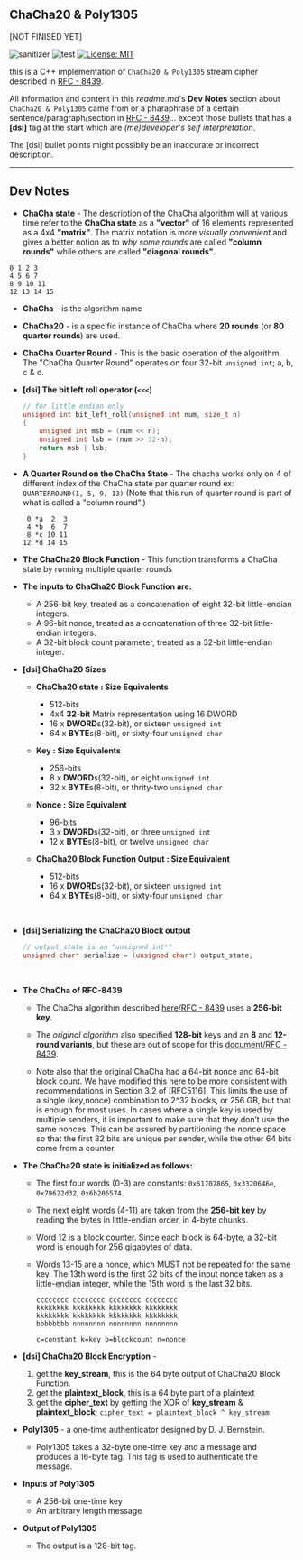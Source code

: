 ## ChaCha20 & Poly1305

[NOT FINISED YET]

![sanitizer](https://github.com/mrdcvlsc/ChaCha20-Poly1305/actions/workflows/sanitizer.yml/badge.svg)
![test](https://github.com/mrdcvlsc/ChaCha20-Poly1305/actions/workflows/test.yml/badge.svg)
[![License: MIT](https://img.shields.io/badge/License-MIT-green.svg)](https://opensource.org/licenses/MIT)

this is a C++ implementation of ```ChaCha20 & Poly1305``` stream cipher described in [RFC - 8439](https://www.rfc-editor.org/info/rfc8439).

All information and content in this _readme.md_'s **Dev Notes** section about ```ChaCha20 & Poly1305``` came from or a pharaphrase of a certain sentence/paragraph/section in [RFC - 8439](https://www.rfc-editor.org/info/rfc8439)... except those bullets that has a **[dsi]** tag at the start which are _(me)developer's self interpretation_.

The [dsi] bullet points might possiblly be an inaccurate or incorrect description.

-----

## Dev Notes
- **ChaCha state** - The description of the ChaCha algorithm will at various time refer to the **ChaCha state** as a **"vector"** of 16 elements represented as a 4x4 **"matrix"**. The matrix notation is more _visually convenient_ and gives a better notion as to _why some rounds_ are called **"column rounds"** while others are called **"diagonal rounds"**.

```
0 1 2 3
4 5 6 7
8 9 10 11
12 13 14 15
```

- **ChaCha** - is the algorithm name

- **ChaCha20** - is a specific instance of ChaCha where **20 rounds** (or **80 quarter rounds**) are used.

- **ChaCha Quarter Round** - This is the basic operation of the algorithm. The "ChaCha Quarter Round" operates on four 32-bit ```unsigned int```; a, b, c & d.

- **[dsi] The bit left  roll operator (```<<<```)**
    ```c++
    // for little endian only
    unsigned int bit_left_roll(unsigned int num, size_t n)
    {
        unsigned int msb = (num << n);
        unsigned int lsb = (num >> 32-n);
        return msb | lsb;
    }
    ```

- **A Quarter Round on the ChaCha State** - The chacha works only on 4 of different index of the ChaCha state per quarter round ex: ```QUARTERROUND(1, 5, 9, 13)``` (Note that this run of quarter round is part of what is called a
 "column round".)
    ```
     0 *a  2  3
     4 *b  6  7
     8 *c 10 11
    12 *d 14 15
    ```

- **The ChaCha20 Block Function** - This function transforms a ChaCha state by running multiple quarter rounds

- **The inputs to ChaCha20 Block Function are:**
    - A 256-bit key, treated as a concatenation of eight 32-bit little-endian integers.
    - A 96-bit nonce, treated as a concatenation of three 32-bit little-endian integers.
    - A 32-bit block count parameter, treated as a 32-bit little-endian integer.

- **[dsi] ChaCha20 Sizes**

    - **ChaCha20 state : Size Equivalents**
        - 512-bits
        - 4x4 **32-bit** Matrix representation using 16 DWORD
        - 16 x **DWORD**s(32-bit), or sixteen ```unsigned int```
        - 64 x **BYTE**s(8-bit), or sixty-four ```unsigned char```

    - **Key : Size Equivalents**
        - 256-bits
        - 8 x **DWORD**s(32-bit), or eight ```unsigned int```
        - 32 x **BYTE**s(8-bit), or thrity-two ```unsigned char```

    - **Nonce : Size Equivalent**
        - 96-bits
        - 3 x **DWORD**s(32-bit), or three ```unsigned int```
        - 12 x **BYTE**s(8-bit), or twelve ```unsigned char```

    - **ChaCha20 Block Function Output : Size Equivalent**
        - 512-bits
        - 16 x **DWORD**s(32-bit), or sixteen ```unsigned int```
        - 64 x **BYTE**s(8-bit), or sixty-four ```unsigned char```

<br>

- **[dsi] Serializing the ChaCha20 Block output**
    ```c++
    // output_state is an "unsigned int*"
    unsigned char* serialize = (unsigned char*) output_state;
    ```

<br>

- **The ChaCha of RFC-8439**

    - The ChaCha algorithm described [here/RFC - 8439](https://www.rfc-editor.org/info/rfc8439) uses a **256-bit key**.

    - The _original algorithm_ also specified **128-bit** keys and an **8** and **12-round variants**, but these are out of scope for this [document/RFC - 8439](https://www.rfc-editor.org/info/rfc8439).

    - Note also that the original ChaCha had a 64-bit nonce and 64-bit block count. We have modified this here to be more consistent with recommendations in Section 3.2 of [RFC5116]. This limits the use of a single (key,nonce) combination to 2^32 blocks, or 256 GB, but that is enough for most uses. In cases where a single key is used by multiple senders, it is important to make sure that they don’t use the same nonces. This can be assured by partitioning the nonce space so that the first 32 bits are unique per sender, while the other 64 bits come from a counter.

- **The ChaCha20 state is initialized as follows:**

    - The first four words (0-3) are constants: ```0x61707865```, ```0x3320646e```, ```0x79622d32```, ```0x6b206574```.

    - The next eight words (4-11) are taken from the **256-bit key** by reading the bytes in little-endian order, in 4-byte chunks.

    - Word 12 is a block counter. Since each block is 64-byte, a 32-bit word is enough for 256 gigabytes of data.

    - Words 13-15 are a nonce, which MUST not be repeated for the same key. The 13th word is the first 32 bits of the input nonce taken as a little-endian integer, while the 15th word is the last 32 bits.

        ```
        cccccccc cccccccc cccccccc cccccccc
        kkkkkkkk kkkkkkkk kkkkkkkk kkkkkkkk
        kkkkkkkk kkkkkkkk kkkkkkkk kkkkkkkk
        bbbbbbbb nnnnnnnn nnnnnnnn nnnnnnnn

        c=constant k=key b=blockcount n=nonce
        ```
- **[dsi] ChaCha20 Block Encryption** - 
    1. get the **key_stream**, this is the 64 byte output of ChaCha20 Block Function.
    2. get the **plaintext_block**, this is a 64 byte part of a plaintext
    3. get the **cipher_text** by getting the XOR of **key_stream** & **plaintext_block**; ```cipher_text = plaintext_block ^ key_stream```

- **Poly1305** - a one-time authenticator designed by D. J. Bernstein.

    - Poly1305 takes a 32-byte one-time key and a message and produces a 16-byte tag. This tag is used to authenticate the message.

- **Inputs of Poly1305**
    - A 256-bit one-time key
    - An arbitrary length message

- **Output of Poly1305**
    - The output is a 128-bit tag.
